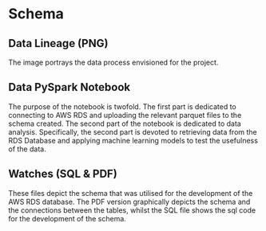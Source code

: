# Schema

## Data Lineage (PNG)

The image portrays the data process envisioned for the project.

## Data PySpark Notebook

The purpose of the notebook is twofold. The first part is dedicated to connecting to AWS RDS and uploading the relevant parquet files to the schema created. The second part of the notebook is dedicated to data analysis. Specifically, the second part is devoted to retrieving data from the RDS Database and applying machine learning models to test the usefulness of the data.

## Watches (SQL & PDF)

These files depict the schema that was utilised for the development of the AWS RDS database. The PDF version graphically depicts the schema and the connections between the tables, whilst the SQL file shows the sql code for the development of the schema.

